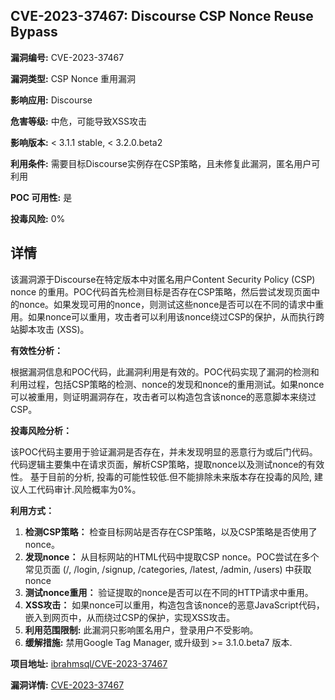 ## CVE-2023-37467: Discourse CSP Nonce Reuse Bypass

**漏洞编号:** CVE-2023-37467

**漏洞类型:** CSP Nonce 重用漏洞

**影响应用:** Discourse

**危害等级:** 中危，可能导致XSS攻击

**影响版本:** < 3.1.1 stable, < 3.2.0.beta2

**利用条件:** 需要目标Discourse实例存在CSP策略，且未修复此漏洞，匿名用户可利用

**POC 可用性:** 是

**投毒风险:** 0%

## 详情

该漏洞源于Discourse在特定版本中对匿名用户Content Security Policy (CSP) nonce 的重用。POC代码首先检测目标是否存在CSP策略，然后尝试发现页面中的nonce。如果发现可用的nonce，则测试这些nonce是否可以在不同的请求中重用。如果nonce可以重用，攻击者可以利用该nonce绕过CSP的保护，从而执行跨站脚本攻击 (XSS)。

**有效性分析：**

根据漏洞信息和POC代码，此漏洞利用是有效的。POC代码实现了漏洞的检测和利用过程，包括CSP策略的检测、nonce的发现和nonce的重用测试。如果nonce可以被重用，则证明漏洞存在，攻击者可以构造包含该nonce的恶意脚本来绕过CSP。

**投毒风险分析：**

该POC代码主要用于验证漏洞是否存在，并未发现明显的恶意行为或后门代码。 代码逻辑主要集中在请求页面，解析CSP策略，提取nonce以及测试nonce的有效性。 基于目前的分析, 投毒的可能性较低.但不能排除未来版本存在投毒的风险, 建议人工代码审计.风险概率为0%。

**利用方式：**

1.  **检测CSP策略：** 检查目标网站是否存在CSP策略，以及CSP策略是否使用了nonce。
2.  **发现nonce：** 从目标网站的HTML代码中提取CSP nonce。POC尝试在多个常见页面 (/, /login, /signup, /categories, /latest, /admin, /users) 中获取nonce
3.  **测试nonce重用：** 验证提取的nonce是否可以在不同的HTTP请求中重用。
4.  **XSS攻击：** 如果nonce可以重用，构造包含该nonce的恶意JavaScript代码，嵌入到网页中，从而绕过CSP的保护，实现XSS攻击。
5.  **利用范围限制:** 此漏洞只影响匿名用户，登录用户不受影响。
6.  **缓解措施:** 禁用Google Tag Manager, 或升级到 >= 3.1.0.beta7 版本.

**项目地址:** [ibrahmsql/CVE-2023-37467](https://github.com/ibrahmsql/CVE-2023-37467)

**漏洞详情:** [CVE-2023-37467](https://nvd.nist.gov/vuln/detail/CVE-2023-37467)